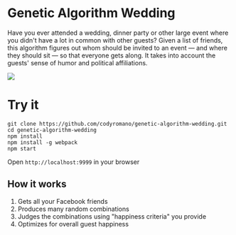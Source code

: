 # Genetic Algorithm Wedding

Have you ever attended a wedding, dinner party or other large event where you didn't have a lot in common with other guests? Given a list of friends, this algorithm figures out whom should be invited to an event — and where they should sit — so that everyone gets along. It takes into account the guests' sense of humor and political affiliations.

![](https://media.giphy.com/media/l0IynVv35qWZH5jOM/giphy.gif)

# Try it
```
git clone https://github.com/codyromano/genetic-algorithm-wedding.git
cd genetic-algorithm-wedding
npm install
npm install -g webpack
npm start
```
Open `http://localhost:9999` in your browser

## How it works
1. Gets all your Facebook friends
2. Produces many random combinations
3. Judges the combinations using "happiness criteria" you provide
4. Optimizes for overall guest happiness
